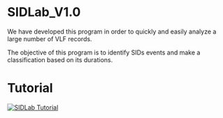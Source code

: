 # SIDLab_V1.0

We have developed this program in order to quickly and easily analyze a large number of VLF records. 

The objective of this program is to identify SIDs events and make a classification based on its durations.

# Tutorial

[![SIDLab Tutorial](https://img.youtube.com/vi/LXX8Cx7cMHA/0.jpg)](https://www.youtube.com/watch?v=LXX8Cx7cMHA)
